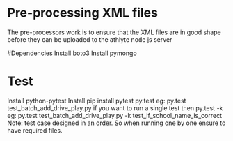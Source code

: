 # Pre-processing XML files

The pre-processors work is to ensure that the XML files are in good shape before they can be uploaded to the athlyte node js server


#Dependencies
Install boto3
Install pymongo


# Test

Install python-pytest
Install pip install pytest
py.test <test file>
	eg: py.test test_batch_add_drive_play.py
if you want to run a single test then 
py.test <test file> -k <test method name>
	eg: py.test test_batch_add_drive_play.py -k test_if_school_name_is_correct
Note: test case designed in an order. So when running one by one ensure to have required files.
